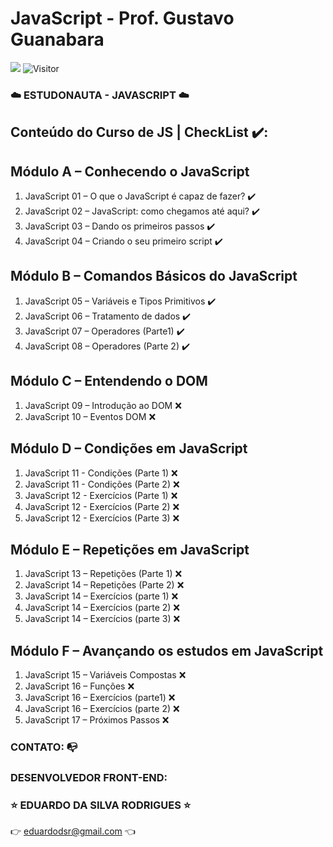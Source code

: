 # JavaScript - Prof. Gustavo Guanabara

[![](https://img.shields.io/badge/made_by-eduardodsr-green)](https://github.com/eduardods/)
![Visitor](https://visitor-badge.glitch.me/badge?page_id=eduardodsr.ESTUDONAUTA)

### :cloud: ESTUDONAUTA - JAVASCRIPT :cloud:

## Conteúdo do Curso de JS | CheckList ✔️:

## Módulo A – Conhecendo o JavaScript
01. JavaScript 01 – O que o JavaScript é capaz de fazer? ✔️
01. JavaScript 02 – JavaScript: como chegamos até aqui?  ✔️
01. JavaScript 03 – Dando os primeiros passos ✔️
01. JavaScript 04 – Criando o seu primeiro script ✔️

## Módulo B – Comandos Básicos do JavaScript
01. JavaScript 05 – Variáveis e Tipos Primitivos ✔️
01. JavaScript 06 – Tratamento de dados ✔️
01. JavaScript 07 – Operadores (Parte1) ✔️
01. JavaScript 08 – Operadores (Parte 2) ✔️

## Módulo C – Entendendo o DOM
01. JavaScript 09 – Introdução ao DOM	 :x:
01. JavaScript 10 – Eventos DOM :x:

## Módulo D – Condições em JavaScript
01. JavaScript 11 - Condições (Parte 1) :x:
01. JavaScript 11 - Condições (Parte 2) :x:
01. JavaScript 12 - Exercícios (Parte 1) :x:
01. JavaScript 12 - Exercícios (Parte 2) :x:
01. JavaScript 12 - Exercícios (Parte 3) :x:

## Módulo E – Repetições em JavaScript
01. JavaScript 13 – Repetições (Parte 1) :x:
01. JavaScript 14 – Repetições (Parte 2) :x:
01. JavaScript 14 – Exercícios (parte 1) :x:
01. JavaScript 14 – Exercícios (parte 2) :x:
01. JavaScript 14 – Exercícios (parte 3) :x:

## Módulo F – Avançando os estudos em JavaScript
01. JavaScript 15 – Variáveis Compostas	:x:
01. JavaScript 16 – Funções :x:
01. JavaScript 16 – Exercícios (parte1)	:x:
01. JavaScript 16 – Exercícios (parte 2) :x:
01. JavaScript 17 – Próximos Passos	:x:


### CONTATO: :mailbox_with_no_mail:

###  DESENVOLVEDOR FRONT-END: 

### :star: EDUARDO DA SILVA RODRIGUES :star:

:point_right: eduardodsr@gmail.com :point_left: 
